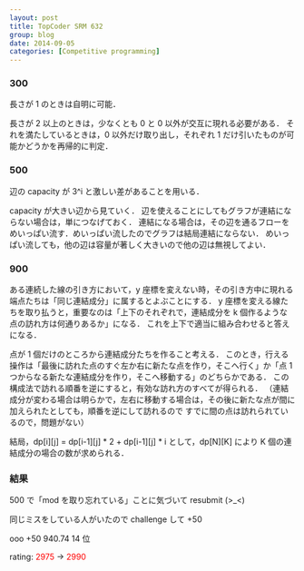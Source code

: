 ```yaml
---
layout: post
title: TopCoder SRM 632
group: blog
date: 2014-09-05
categories: [Competitive programming]
---
```


### 300
長さが 1 のときは自明に可能．

長さが 2 以上のときは，少なくとも 0 と 0 以外が交互に現れる必要がある．
それを満たしているときは，0 以外だけ取り出し，それぞれ 1 だけ引いたものが可能かどうかを再帰的に判定．

### 500
辺の capacity が 3^i と激しい差があることを用いる．

capacity が大きい辺から見ていく．
辺を使えることにしてもグラフが連結にならない場合は，単につなげておく．
連結になる場合は，その辺を通るフローをめいっぱい流す．めいっぱい流したのでグラフは結局連結にならない．
めいっぱい流しても，他の辺は容量が著しく大きいので他の辺は無視してよい．

### 900
ある連続した線の引き方において，y 座標を変えない時，その引き方中に現れる端点たちは「同じ連結成分」に属するとよぶことにする．
y 座標を変える線たちを取り払うと，重要なのは「上下のそれぞれで，連結成分を k 個作るような点の訪れ方は何通りあるか」になる．
これを上下で適当に組み合わせると答えになる．

点が 1 個だけのところから連結成分たちを作ること考える．
このとき，行える操作は「最後に訪れた点のすぐ左か右に新たな点を作り，そこへ行く」か「点 1 つからなる新たな連結成分を作り，そこへ移動する」のどちらかである．
この構成法で訪れる順番を逆にすると，有効な訪れ方のすべてが得られる．
（連結成分が変わる場合は明らかで，左右に移動する場合は，その後に新たな点が間に加えられたとしても，順番を逆にして訪れるので
すでに間の点は訪れられているので，問題がない）

結局，dp[i][j] = dp[i-1][j] * 2 + dp[i-1][j] * i として，dp[N][K] により K 個の連結成分の場合の数が求められる．

### 結果
500 で「mod を取り忘れている」ことに気づいて resubmit (>_<)

同じミスをしている人がいたので challenge して +50

ooo +50 940.74 14 位

rating: <span style="color:red">2975</span> -> <span style="color:red">2990</span>

